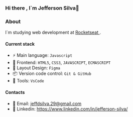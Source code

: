 ### Hi there , I`m Jefferson Silva👋

### About
 I`m studying web development at [Rocketseat ](https://www.rocketseat.com.br/).

 #### Current stack

 - ⚡️ Main language: `Javascript`
 - 🎉 Frontend: `HTML5`, `CSS3`, `JAVASCRIPT`, `ECMASCRIPT`
 - 🎨 Layout Design: `Figma`
 - 📦️ Version code control: `Git & GitHub`
 - 🔧 Tools: `VsCode`

#### Contacts

- 📩 Email: jeffdsilva.29@gmail.com
- 👤 Linkedin: https://www.linkedin.com/in/jefferson-silva/
